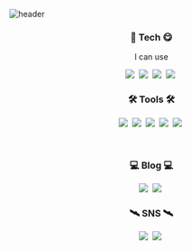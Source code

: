 ![header](https://capsule-render.vercel.app/api?type=waving&color=gradient&customColorList=0,&height=250&section=header&text=Binis%20Git&fontSize=60&fontColor=7774b6&fontAlign=84&fontAlignY=60&descAlignY=10)

<h3 align="center"> 🥇 Tech 😋 </h3>

<p align="center"> I can use </p>

<p align="center">
  <img src="https://img.shields.io/badge/Python-3766AB?style=flat-square&logo=Python&logoColor=white"/></a>&nbsp
  <img src="https://img.shields.io/badge/C++-00599C?style=flat-square&logo=C%2B%2B&logoColor=white"/></a>&nbsp
  <img src="https://img.shields.io/badge/C-A8B9CC?style=flat-square&logo=C&logoColor=white"/></a>&nbsp
  <img src="https://img.shields.io/badge/Linux-FCC624?style=flat-square&logo=linux&logoColor=white"/></a>&nbsp

  
</p>

<h3 align="center"> 🛠️ Tools 🛠️ </h3>
<p align="center">
  <img src="https://img.shields.io/badge/VSCode-007ACC?style=flat-square&logo=visualstudiocode&logoColor=white"/></a>&nbsp
  <img src="https://img.shields.io/badge/Vmware-607078?style=flat-square&logo=Ubuntu&logoColor=white"/></a>&nbsp
  <img src="https://img.shields.io/badge/Kali-557C94?style=flat-square&logo=kalilinux&logoColor=white"/></a>&nbsp
  <img src="https://img.shields.io/badge/Colab-F9AB00?style=flat-square&logo=googlecolab&logoColor=white"/></a>&nbsp
  <img src="https://img.shields.io/badge/GitHub-181717?style=flat-square&logo=github&logoColor=white"/></a>&nbsp
 
</p> 
<br>
 
<h3 align="center"> 💻 Blog 💻 </h3>
<p align="center">
    <a href="https://bestasus.tistory.com/"><img src="https://img.shields.io/badge/Tistory-231F20?style=flat-square&logo=telegraph&logoColor=white"/></a>&nbsp
  <a href="https://blog.naver.com/tlsdnqls622"><img src="https://img.shields.io/badge/NAVER-03C75A?style=flat-square&logo=naver&logoColor=white"/></a>&nbsp
</p>

<h3 align="center"> 🛰️ SNS 🛰️ </h3>
<p align="center">
  <a href="https://www.instagram.com/bini_vvw0.0/"><img src="https://img.shields.io/badge/Instagram-E4405F?style=flat-square&logo=instagram&logoColor=white"/></a>&nbsp
  <a href="defi622@naver.com"><img src="https://img.shields.io/badge/Mail-03C75A?style=flat-square&logo=gmail&logoColor=white"/></a>&nbsp
  
